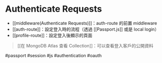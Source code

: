 # Authenticate Requests
- [[middleware(Authenticate Requests)]]：auth-route 的前置 middleware
- [[auth-route]]：設定登入時的流程（透過 [[Passport.js]] 或是 local login）
- [[profile-route]]：設定登入後顯示的頁面
> [[在 MongoDB Atlas 查看 Collection]]：可以查看登入客戶的公開資料


#passport #session #js #authentication #oauth